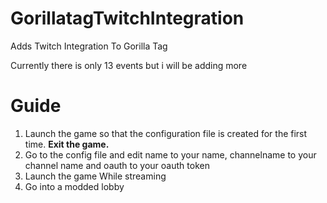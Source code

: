 # GorillatagTwitchIntegration
Adds Twitch Integration To Gorilla Tag

Currently there is only 13 events
but i will be adding more

# Guide
1. Launch the game so that the configuration file is created for the first time. **Exit the game.**
2. Go to the config file and edit name to your name, channelname to your channel name and oauth to your oauth token
3. Launch the game While streaming
4. Go into a modded lobby
